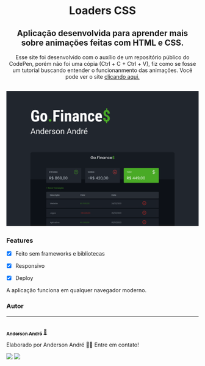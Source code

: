 <h1 align="center">
  Loaders CSS
</h1>

<h2 align="center">
   Aplicação desenvolvida para aprender mais sobre animações feitas com HTML e CSS.
</h2>

<p align="center">Esse site foi desenvolvido com o auxílio de um repositório público do CodePen, porém não foi uma cópia (Ctrl + C + Ctrl + V), fiz como se fosse um tutorial buscando entender o funcionanmento das animações. Você pode ver o site <a href="" target="_blank">clicando aqui.</a>
</p>

<h2 align="center">
  <img alt="Demo do Loader CSS" title="Loaders-CSS" src="https://github.com/Anderson-Andre-P/GoFinances/blob/main/Capa.png">
</h2>

### Features

- [x] Feito sem frameworks e bibliotecas
- [x] Responsivo
- [x] Deploy


<p>
  A aplicação funciona em qualquer navegador moderno.
</p>


### Autor
---

<a href="https://www.linkedin.com/in/anderson-andre-pereira/">
 <img style="border-radius: 50%;" src="https://media-exp1.licdn.com/dms/image/C4D03AQFNJAFWZ2h5nA/profile-displayphoto-shrink_800_800/0/1606771778737?e=1629936000&v=beta&t=mh0jVEGG_fvkE16VwussiwgJdlbK9IkSGPIXMSPKstI" width="100px;" alt=""/>
 <br />
 <sub><b>Anderson André</b></sub></a> <a href="https://www.linkedin.com/in/anderson-andre-pereira/" title="LinkedIn">🚀</a>


Elaborado por Anderson André 👋🏽 Entre em contato!

 <div> 
  <a href = "mailto:andreandersoncaue.e@gmail.com"><img src="https://img.shields.io/badge/-Gmail-%23333?style=for-the-badge&logo=gmail&logoColor=white" target="_blank"></a>
  <a href="https://www.linkedin.com/in/anderson-andre-pereira/" target="_blank"><img src="https://img.shields.io/badge/-LinkedIn-%230077B5?style=for-the-badge&logo=linkedin&logoColor=white" target="_blank"></a> 
</div>
